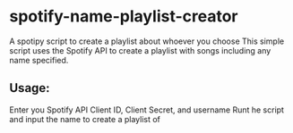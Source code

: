# spotify-name-playlist-creator
A spotipy script to create a playlist about whoever you choose
This simple script uses the Spotify API to create a playlist with songs including any name specified.
## Usage:
Enter you Spotify API Client ID, Client Secret, and username
Runt he script and input the name to create a playlist of
